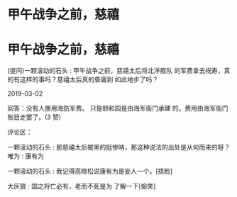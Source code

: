 # 甲午战争之前，慈禧

# 甲午战争之前，慈禧

(提问)一颗滚动的石头 : 甲午战争之前，慈禧太后将北洋舰队 的军费拿去祝寿，真的有这样的事吗？慈禧太后真的昏庸到 如此地步了吗？

2019-03-02

回答：没有人挪用海防军费。 只是颐和园是由海军衙门承建 的，费用由海军衙门账目走罢了。(3 赞)

评论区：

一颗滚动的石头 : 那慈禧太后被黑的挺惨呐，那这种说法的出处是从何而来的呀？ 唯为 : 康有为

一颗滚动的石头 : 我记得高晓松说康有为是妄人一个。[捂脸]

大灰狼 : 国之将亡必有，老而不死是为 了解一下[偷笑]